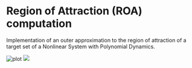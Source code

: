# Region of Attraction (ROA) computation

Implementation of an outer approximation to the region of attraction of a target set of a Nonlinear System with Polynomial Dynamics.

![plot](roa_test2_18jul24.png)
<img src="roa_test2_18jul24.png">